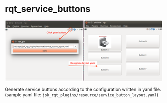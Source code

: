 # rqt\_service\_buttons
![](images/rqt_service_buttons.png)

Generate service buttons according to the configuration written in yaml file.
(sample yaml file: `jsk_rqt_plugins/resource/service_button_layout.yaml`)

